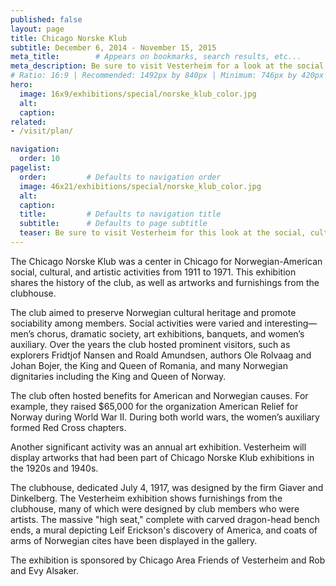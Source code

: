 ```yaml
---
published: false
layout: page
title: Chicago Norske Klub
subtitle: December 6, 2014 - November 15, 2015
meta_title:        # Appears on bookmarks, search results, etc...
meta_description: Be sure to visit Vesterheim for a look at the social, cultural, and artistic activities of this Norwegian-American center, which was in Chicago from 1911 to 1971.
# Ratio: 16:9 | Recommended: 1492px by 840px | Minimum: 746px by 420px
hero:
  image: 16x9/exhibitions/special/norske_klub_color.jpg
  alt:
  caption:
related: 
- /visit/plan/

navigation:
  order: 10
pagelist:
  order:         # Defaults to navigation order
  image: 46x21/exhibitions/special/norske_klub_color.jpg
  alt:
  caption: 
  title:         # Defaults to navigation title
  subtitle:      # Defaults to page subtitle
  teaser: Be sure to visit Vesterheim for this look at the social, cultural, and artistic activities from 1911 to 1971 of this cultural center in Chicago.
---
```

The Chicago Norske Klub was a center in Chicago for Norwegian-American social, cultural, and artistic activities from 1911 to 1971. This exhibition shares the history of the club, as well as artworks and furnishings from the clubhouse.

The club aimed to preserve Norwegian cultural heritage and promote sociability among members. Social activities were varied and interesting—men’s chorus, dramatic society, art exhibitions, banquets, and women’s auxiliary. Over the years the club hosted prominent visitors, such as explorers Fridtjof Nansen and Roald Amundsen, authors Ole Rolvaag and Johan Bojer, the King and Queen of Romania, and many Norwegian dignitaries including the King and Queen of Norway.

The club often hosted benefits for American and Norwegian causes. For example, they raised $65,000 for the organization American Relief for Norway during World War II. During both world wars, the women’s auxiliary formed Red Cross chapters.

Another significant activity was an annual art exhibition. Vesterheim will display artworks that had been part of Chicago Norske Klub exhibitions in the 1920s and 1940s.

The clubhouse, dedicated July 4, 1917, was designed by the firm Giaver and Dinkelberg. The Vesterheim exhibition shows furnishings from the clubhouse, many of which were designed by club members who were artists. The massive "high seat," complete with carved dragon-head bench ends, a mural depicting Leif Erickson's discovery of America, and coats of arms of Norwegian cites have been displayed in the gallery.

The exhibition is sponsored by Chicago Area Friends of Vesterheim and Rob and Evy Alsaker.